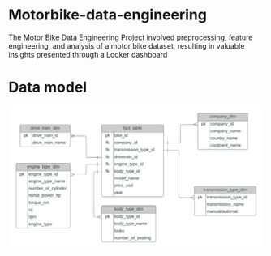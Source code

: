 # Motorbike-data-engineering
The Motor Bike Data Engineering Project involved preprocessing, feature engineering, and analysis of a motor bike dataset, resulting in valuable insights presented through a Looker dashboard
# Data model
![Model](model.png)
